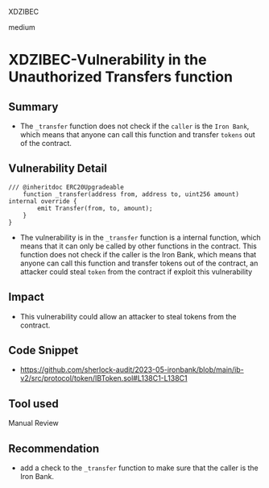 XDZIBEC

medium

# XDZIBEC-Vulnerability in the  Unauthorized Transfers function

## Summary

- The `_transfer` function does not check if the `caller` is the `Iron Bank`, which means that anyone can call this function and transfer `tokens` out of the contract.

## Vulnerability Detail

```solidity
/// @inheritdoc ERC20Upgradeable
    function _transfer(address from, address to, uint256 amount) internal override {
        emit Transfer(from, to, amount);
    }
}
```
- The vulnerability is in the `_transfer` function is a internal function, which means that it can only be called by other functions in the contract. This function does not check if the caller is the Iron Bank, which means that anyone can call this function and transfer tokens out of the contract, an attacker could steal `token` from the contract if exploit this vulnerability

## Impact

- This vulnerability could allow an attacker to steal tokens from the contract.

## Code Snippet

- https://github.com/sherlock-audit/2023-05-ironbank/blob/main/ib-v2/src/protocol/token/IBToken.sol#L138C1-L138C1

## Tool used

Manual Review

## Recommendation

-  add a check to the `_transfer` function to make sure that the caller is the Iron Bank.